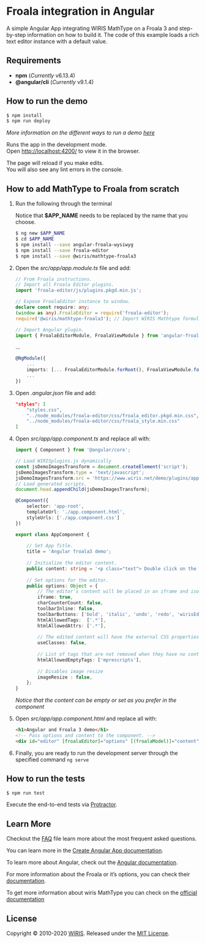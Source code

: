 # Froala integration in Angular

A simple Angular App integrating WIRIS MathType on a Froala 3 and step-by-step information on how to build it. The  code of this example loads a rich text editor instance with a default value.

## Requirements

* **npm** (*Currently* v6.13.4)
* **@angular/cli** (*Currently* v9.1.4)

## How to run the demo

```sh
$ npm install
$ npm run deploy
```

*More information on the different ways to run a demo [here](../../README.md)*

Runs the app in the development mode.<br />
Open [http://localhost:4200/](http://localhost:4200/) to view it in the browser.

The page will reload if you make edits.<br />
You will also see any lint errors in the console.

## How to add MathType to Froala from scratch

1. Run the following through the terminal

    Notice that **$APP_NAME** needs to be replaced by the name that you choose.

    ```sh
    $ ng new $APP_NAME
    $ cd $APP_NAME
    $ npm install --save angular-froala-wysiwyg
    $ npm install --save froala-editor
    $ npm install --save @wiris/mathtype-froala3
    ```

2. Open the *src/app/app.module.ts* file and add:

    ```ts
    // From Froala instructions.
    // Import all Froala Editor plugins.
    import 'froala-editor/js/plugins.pkgd.min.js';
    
    // Expose FroalaEditor instance to window.
    declare const require: any;
    (window as any).FroalaEditor = require('froala-editor');
    require('@wiris/mathtype-froala3'); // Import WIRIS Mathtype formula editor.
    
    // Import Angular plugin.
    import { FroalaEditorModule, FroalaViewModule } from 'angular-froala-wysiwyg';
    ```
    ...
    ```ts
    @NgModule({
        ...
        imports: [... FroalaEditorModule.forRoot(), FroalaViewModule.forRoot() ... ],
        ...
    })
    ```

3. Open *.angular.json* file and add:
    
    ```json
    "styles": [
        "styles.css",
        "../node_modules/froala-editor/css/froala_editor.pkgd.min.css",
        "../node_modules/froala-editor/css/froala_style.min.css"
    ]
    ```

4. Open *src/app/app.component.ts* and replace all with:

    ```ts
    import { Component } from '@angular/core';
 
    // Load WIRISplugins.js dynamically
    const jsDemoImagesTransform = document.createElement('script');
    jsDemoImagesTransform.type = 'text/javascript';
    jsDemoImagesTransform.src = 'https://www.wiris.net/demo/plugins/app/WIRISplugins.js?viewer=image';
    // Load generated scripts.
    document.head.appendChild(jsDemoImagesTransform);
    
    @Component({
        selector: 'app-root',
        templateUrl: './app.component.html',
        styleUrls: ['./app.component.css']
    })
    
    export class AppComponent {
        
        // Set App Title.
        title = 'Angular froala3 demo';
        
        // Initialize the editor content.
        public content: string = '<p class="text"> Double click on the following formula to edit it.</p><p style="text-align:center;"><math><mi>z</mi><mo>=</mo><mfrac><mrow><mo>-</mo><mi>b</mi><mo>&PlusMinus;</mo><msqrt><msup><mi>b</mi><mn>3</mn></msup><mo>-</mo><mn>4</mn><mi>a</mi><mi>c</mi></msqrt></mrow><mrow><mn>2</mn><mi>a</mi></mrow></mfrac></math></p>';
        
        // Set options for the editor.
        public options: Object = {
            // The editor's content will be placed in an iframe and isolated from the rest of the page.
            iframe: true,
            charCounterCount: false,
            toolbarInline: false,
            toolbarButtons: ['bold', 'italic', 'undo', 'redo', 'wirisEditor', 'wirisChemistry'],
            htmlAllowedTags:  ['.*'],
            htmlAllowedAttrs: ['.*'],
            
            // The edited content will have the external CSS properties converted to inline style.
            useClasses: false,
            
            // List of tags that are not removed when they have no content inside.
            htmlAllowedEmptyTags: ['mprescripts'],
            
            // Disables image resize
            imageResize : false,
        };
    }
    ```

    *Notice that the content can be empty or set as you prefer in the component*

5. Open *src/app/app.component.html* and replace all with:

    ```html
    <h1>Angular and Froala 3 demo</h1>
    <!-- Pass options and content to the component. -->
    <div id="editor" [froalaEditor]="options" [(froalaModel)]="content"></div>
    ```

6. Finally, you are ready to run the development server through the specified command ```ng serve```

## How to run the tests

```sh
$ npm run test
```

Execute the end-to-end tests via [Protractor](http://www.protractortest.org/).

## Learn More

Checkout the [FAQ](FAQs.md) file learn more about the most frequent asked questions.

You can learn more in the [Create Angular App documentation](https://angular.io/cli/new).

To learn more about Angular, check out the [Angular documentation](https://angular.io/).

For more information about the Froala or it’s options, you can check their [documentation](https://froala.com/wysiwyg-editor/docs/framework-plugins/angularjs-2-4/).

To get more information about wiris MathType you can check on the [official documentation](http://www.wiris.com/mathtype)

## License

Copyright © 2010-2020 [WIRIS](http://www.wiris.com). Released under the [MIT License](../../../LICENSE).
